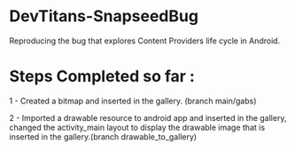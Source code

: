 # DevTitans-SnapseedBug
Reproducing the bug that explores Content Providers life cycle in Android.

# Steps Completed so far :
1 - Created a bitmap and inserted in the gallery. (branch main/gabs)

2 - Imported a drawable resource to android app and inserted in the gallery, changed the activity_main layout to display the drawable image that is inserted in the gallery.(branch drawable_to_gallery)
